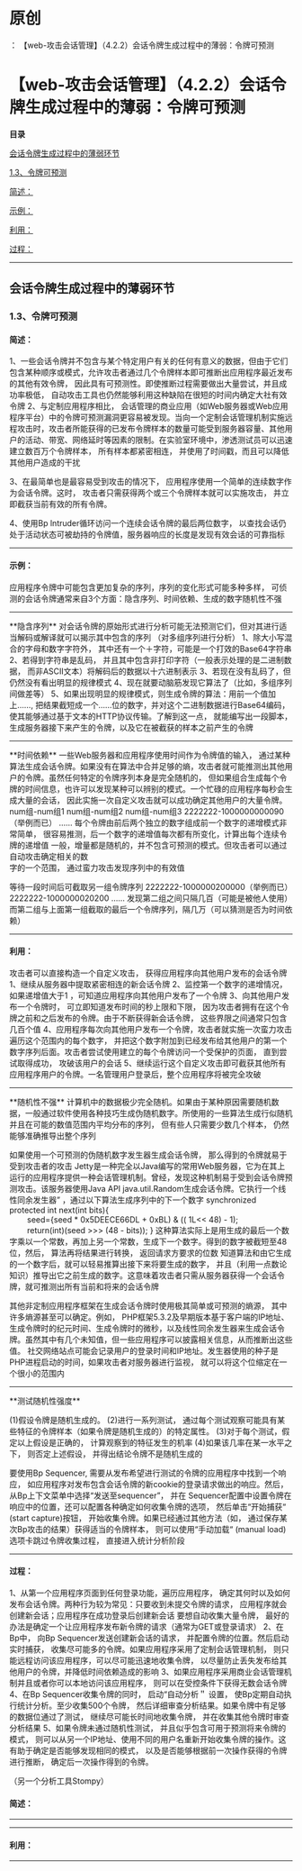 # 原创
：  【web-攻击会话管理】（4.2.2）会话令牌生成过程中的薄弱：令牌可预测

# 【web-攻击会话管理】（4.2.2）会话令牌生成过程中的薄弱：令牌可预测

**目录**

[会话令牌生成过程中的薄弱环节](#%E4%BC%9A%E8%AF%9D%E4%BB%A4%E7%89%8C%E7%94%9F%E6%88%90%E8%BF%87%E7%A8%8B%E4%B8%AD%E7%9A%84%E8%96%84%E5%BC%B1%E7%8E%AF%E8%8A%82)

[1.3、令牌可预测](#1.3%E3%80%81%E4%BB%A4%E7%89%8C%E5%8F%AF%E9%A2%84%E6%B5%8B)

[简述：](#%E7%AE%80%E8%BF%B0%EF%BC%9A)

[示例：](#%E7%A4%BA%E4%BE%8B%EF%BC%9A)

[利用：](#%E5%88%A9%E7%94%A8%EF%BC%9A)

[过程：](#%E8%BF%87%E7%A8%8B%EF%BC%9A)

---


## 会话令牌生成过程中的薄弱环节

> 
<h3>1.3、令牌可预测</h3>
<h4>简述：</h4>
1、一些会话令牌并不包含与某个特定用户有关的任何有意义的数据，但由于它们包含某种顺序或模式，允许攻击者通过几个令牌样本即可推断出应用程序最近发布的其他有效令牌， 因此具有可预测性。即使推断过程需要做出大量尝试，并且成功率极低， 自动攻击工具也仍然能够利用这种缺陷在很短的时间内确定大社有效令牌
2、与定制应用程序相比， 会话管理的商业应用（如Web服务器或Web应用程序平台）中的令牌可预测漏洞更容易被发现。当向一个定制会话管理机制实施远程攻击时，攻击者所能获得的已发布令牌样本的数量可能受到服务器容量、其他用户的活动、带宽、网络延时等因素的限制。在实验室环境中，渗透测试员可以迅速建立数百万个令牌样本， 所有样本都紧密相连， 并使用了时间戳，而且可以降低其他用户造成的干扰

3、在最简单也是最容易受到攻击的情况下， 应用程序使用一个简单的连续数字作为会话令牌。这时， 攻击者只需获得两个或三个令牌样本就可以实施攻击， 并立即截获当前有效的所有令牌。

4、使用Bp lntruder循环访问一个连续会话令牌的最后两位数字， 以查找会话仍处于活动状态可被劫持的令牌值，服务器响应的长度是发现有效会话的可靠指标
<hr/>
<h4>示例：</h4>
应用程序令牌中可能包含更加复杂的序列，序列的变化形式可能多种多样， 可侦测的会话令牌通常来自3个方面：隐含序列、时间依赖、生成的数字随机性不强
<hr/>
**隐含序列**
对会话令牌的原始形式进行分析可能无法预测它们，但对其进行适当解码或解译就可以揭示其中包含的序列
（对多组序列进行分析）
1、除大小写混合的字母和数字字符外， 其中还有一个＋字符，可能是一个打效的Base64字符串
2、若得到字符串是乱码， 并且其中包含非打印字符（一般表示处理的是二进制数据， 而非ASCII文本）将解码后的数据以十六进制表示
3、若现在没有乱码了，但仍然没有看出明显的规律模式
4、现在就要动脑筋发现它算法了（比如，多组序列间做差等）
5、如果出现明显的规律模式，则生成令牌的算法：用前一个值加上……, 把结果截短成一个……位的数字，并对这个二进制数据进行Base64编码， 使其能够通过基于文本的HTTP协议传输。了解到这一点， 就能编写出一段脚本，生成服务器接下来产生的令牌，以及它在被截获的样本之前产生的令牌
<hr/>
**时间依赖**
一些Web服务器和应用程序使用时间作为令牌值的输入， 通过某种算法生成会话令牌。如果没有在算法中合并足够的熵，攻击者就可能推测出其他用户的令牌。虽然任何特定的令牌序列本身是完全随机的， 但如果组合生成每个令牌的时间信息，也许可以发现某种可以辨别的模式。一个忙碌的应用程序每秒会生成大量的会话， 因此实施一次自定义攻击就可以成功确定其他用户的大量令牌。
num组-num组1
num组-num组2
num组-num组3
2222222-1000000000090（举例而已）
……
每个令牌由前后两个独立的数字组成前一个数字的递增模式非常简单， 很容易推测，后一个数字的递增值每次都有所变化，计算出每个连续令牌的递增值
一般，增量都是随机的，并不包含可预测的模式。但攻击者可以通过自动攻击确定相关的数<br/> 字的一个范围， 通过蛮力攻击发现序列中的有效值

等待一段时间后可截取另一组令牌序列
2222222-1000000200000（举例而已）
2222222-1000000020200
……
发现第二组之间只隔几百（可能是被他人使用）
而第二组与上面第一组截取的最后一个令牌序列，隔几万（可以猜测是否为时间依赖）
<hr/>
<h4>利用：</h4>
攻击者可以直接构造一个自定义攻击， 获得应用程序向其他用户发布的会话令牌
1、继续从服务器中提取紧密相连的新会话令牌
2、监控第一个数字的递增情况，如果递增值大于1 ，可知道应用程序向其他用户发布了一个令牌
3、向其他用户发布一个令牌时， 可立即知道发布时间的秒上限和下限， 因为攻击者拥有在这个令牌之前和之后发布的令牌。由于不断获得新会话令牌， 这些界限之间通常只包含几百个值
4、应用程序每次向其他用户发布一个令牌，攻击者就实施一次蛮力攻击遍历这个范围内的每个数字， 并把这个数字附加到已经发布给其他用户的第一个数字序列后面。攻击者尝试使用建立的每个令牌访问一个受保护的页面， 直到尝试取得成功， 攻破该用户的会话
5、继续运行这个自定义攻击即可截获其他所有应用程序用户的令牌。一名管理用户登录后，整个应用程序将被完全攻破
<hr/>
**随机性不强**
计算机中的数据极少完全随机。如果由于某种原因需要随机数据，一般通过软件使用各种技巧生成伪随机数字。所使用的一些算法生成行似随机并且在可能的数值范围内平均分布的序列， 但有些人只需要少数几个样本， 仍然能够准确推导出整个序列

如果使用一个可预测的伪随机数字发生器生成会话令牌， 那么得到的令牌就易于受到攻击者的攻击
Jetty是一种完全以Java编写的常用Web服务器，它为在其上运行的应用程序提供一种会话管理机制。曾经，发现这种机制易于受到会话令牌预测攻击。该服务器使用Java API java.util.Random生成会话令牌。它执行一个线性同余发生器” ，通过以下算法生成序列中的下一个数字
synchronized protected int next(int bits){<br/>         seed={seed * 0x5DEECE66DL + 0xBL) &amp; (( 1L&lt;&lt; 48) - 1);<br/>         return(int)(seed &gt;&gt;&gt; (48 - bits));
}
这种算法实际上是用生成的最后一个数字乘以一个常数，再加上另一个常数，生成下一个数字。得到的数字被截短至48位，然后， 算法再将结果进行转换， 返回请求方要求的位数
知道算法和由它生成的一个数字后，就可以轻易推算出接下来将要生成的数字， 并且（利用一点数论知识）推导出它之前生成的数字。这意味着攻击者只需从服务器获得一个会话令牌，就可推测出所有当前和将来的会话令牌


其他非定制应用程序框架在生成会话令牌时使用极其简单或可预测的熵源， 其中许多熵源甚至可以确定。例如， PHP框架5.3.2及早期版本基于客户端的IP地址、生成令牌时的纪元时间、生成令牌时的微秒，以及线性同余发生器来生成会话令牌。虽然其中有几个未知值，但一些应用程序可以披露相关信息，从而推断出这些值。
社交网络站点可能会记录用户的登录时间和IP地址。发生器使用的种子是PHP进程启动的时间，如果攻击者对服务器进行监视， 就可以将这个位缩定在一个很小的范围内
<hr/>
**测试随机性强度**

(1)假设令牌是随机生成的。
(2)进行一系列测试， 通过每个测试观察可能具有某些特征的令牌样本（如果令牌是随机生成的）的特定属性。
(3)对于每个测试，假定以上假设是正确的， 计算观察到的特征发生的机率
(4)如果该几率在某一水平之下， 则否定上述假设， 并得出结论令牌不是随机生成的


要使用Bp Sequencer, 需要从发布希望进行测试的令牌的应用程序中找到一个响应， 如应用程序对发布包含会话令牌的新cookie的登录请求做出的响应。然后， 从Bp上下文菜单中选择“发送至sequencer”， 并在 Sequencer配置中设置令牌在响应中的位置，还可以配置各种确定如何收集令牌的选项， 然后单击“开始捕获“ (start capture)按钮， 开始收集令牌。如果已经通过其他方法（如， 通过保存某次Bp攻击的结果）获得适当的令牌样本， 则可以使用“手动加载“ (manual load)选项卡跳过令牌收集过程， 直接进入统计分析阶段
<hr/>
<h4>过程：</h4>
1、从第一个应用程序页面到任何登录功能，遍历应用程序， 确定其何时以及如何发布会话令牌。两种行为较为常见：只要收到未提交令牌的请求， 应用程序就会创建新会话；应用程序在成功登录后创建新会话
要想自动收集大量令牌， 最好的办法是确定一个让应用程序发布新令牌的请求（通常为GET或登录请求）
2、在Bp中， 向Bp Sequencer发送创建新会话的请求， 并配置令牌的位置。然后启动实时捕获， 收集尽可能多的令牌。如果应用程序采用了定制会话管理机制， 则只能远程访问该应用程序，可以尽可能迅速地收集令牌， 以尽量防止丢失发布给其他用户的令牌，并降低时间依赖造成的影响
3、如果应用程序采用商业会话管理机制并且或者你可以本地访问该应用程序， 则可以在受控条件下获得无数会话令牌
4、在Bp Sequencer收集令牌的同时， 启动“自动分析＂ 设置， 使Bp定期自动执行统计分析。至少收集500个令牌， 然后详细审查分析结果。如果令牌中有足够的数据位通过了测试， 继续尽可能长时间地收集令牌， 并在收集其他令牌时审查分析结果
5、如果令牌未通过随机性测试， 并且似乎包含可用于预测将来令牌的模式， 则可以从另一个IP地址、使用不同的用户名重新开始收集令牌的操作。这有助于确定是否能够发现相同的模式， 以及是否能够根据前一次操作获得的令牌进行推断， 确定后一次操作得到的令牌。

（另一个分析工具Stompy）


#### 简述：

---


---


#### 利用：

---

